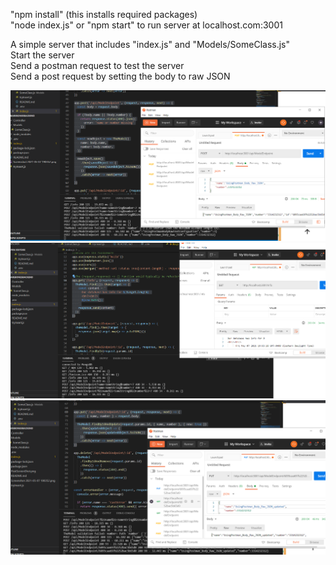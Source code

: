 "npm install"  (this installs required packages)  
"node index.js" or "npm start" to run server at localhost.com:3001   

A simple server that includes "index.js" and "Models/SomeClass.js"  
Start the server  
Send a postman request to test the server  
Send a post request by setting the body to raw JSON  


![Post](PostScreenShot.png)  
![Post](GetScreenShot.png)  
![Post](PutScreenShot.png)  
